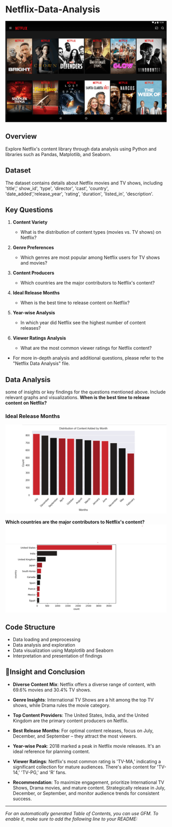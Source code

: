 # Netflix-Data-Analysis

![Inetflix](./datasets/netfliximg.png)

## Overview
Explore Netflix's content library through data analysis using Python and libraries such as Pandas, Matplotlib, and Seaborn.

## Dataset
The dataset contains details about Netflix movies and TV shows, including 'title',' show_id', 'type', 'director', 'cast', 'country', 'date_added','release_year', 'rating', 'duration', 'listed_in', 'description'.
## Key Questions

1. **Content Variety**
   - What is the distribution of content types (movies vs. TV shows) on Netflix?

2. **Genre Preferences**
   - Which genres are most popular among Netflix users for TV shows and movies?

3. **Content Producers**
   - Which countries are the major contributors to Netflix's content?

4. **Ideal Release Months**
   - When is the best time to release content on Netflix?

5. **Year-wise Analysis**
   - In which year did Netflix see the highest number of content releases?

6. **Viewer Ratings Analysis**
   - What are the most common viewer ratings for Netflix content?

- For more in-depth analysis and additional questions, please refer to the "Netflix Data Analysis" file.

## Data Analysis

some of insights or key findings for the questions mentioned above. Include relevant graphs and visualizations.
**When is the best time to release content on Netflix?**
### Ideal Release Months
![Inetflix](./datasets/month.png)

**Which countries are the major contributors to Netflix's content?**
![Inetflix](./datasets/country_wise.jpg)

## Code Structure
- Data loading and preprocessing
- Data analysis and exploration
- Data visualization using Matplotlib and Seaborn
- Interpretation and presentation of findings



## 📌Insight and Conclusion
- **Diverse Content Mix**: Netflix offers a diverse range of content, with 69.6% movies and 30.4% TV shows.

- **Genre Insights**: International TV Shows are a hit among the top TV shows, while Drama rules the movie category.

- **Top Content Providers**: The United States, India, and the United Kingdom are the primary content producers on Netflix.

- **Best Release Months**: For optimal content releases, focus on July, December, and September – they attract the most viewers.

- **Year-wise Peak**: 2018 marked a peak in Netflix movie releases. It's an ideal reference for planning content.

- **Viewer Ratings**: Netflix's most common rating is 'TV-MA,' indicating a significant collection for mature audiences. There's also content for 'TV-14,' 'TV-PG,'
and  'R' fans.

- **Recommendation**: To maximize engagement, prioritize International TV Shows, Drama movies, and mature content. Strategically release in July, December, or September, and monitor audience trends for consistent success.











---

*For an automatically generated Table of Contents, you can use GFM. To enable it, make sure to add the following line to your README:*



